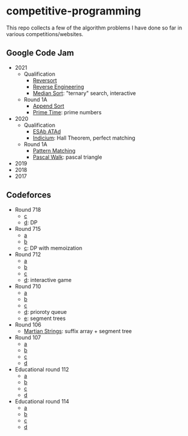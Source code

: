 # competitive-programming
This repo collects a few of the algorithm problems I have done so far in various competitions/websites.

## Google Code Jam
- 2021
    - Qualification
        - [Reversort](https://github.com/steber97/competitive-programming/tree/main/google-code-jam/2021/qualification/a)
        - [Reverse Engineering](https://github.com/steber97/competitive-programming/tree/main/google-code-jam/2021/qualification/c)
        - [Median Sort](https://github.com/steber97/competitive-programming/tree/main/google-code-jam/2021/qualification/d): "ternary" search, interactive
    - Round 1A
        - [Append Sort](https://github.com/steber97/competitive-programming/tree/main/google-code-jam/2021/round1A/a)
        - [Prime Time](https://github.com/steber97/competitive-programming/tree/main/google-code-jam/2021/round1A/b): prime numbers
- 2020
    - Qualification
        - [ESAb ATAd](https://github.com/steber97/competitive-programming/tree/main/google-code-jam/2020/qualification/d)
        - [Indicium](https://github.com/steber97/competitive-programming/tree/main/google-code-jam/2020/qualification/e): Hall Theorem, perfect matching
    - Round 1A
        - [Pattern Matching](https://github.com/steber97/competitive-programming/tree/main/google-code-jam/2020/Round1A/patternMatching)
        - [Pascal Walk](https://github.com/steber97/competitive-programming/tree/main/google-code-jam/2020/Round1A/pascalWalk): pascal triangle
- 2019
- 2018
- 2017

## Codeforces
- Round 718
    - [c](https://github.com/steber97/competitive-programming/tree/main/codeforces/Round718/c)
    - [d](https://github.com/steber97/competitive-programming/tree/main/codeforces/Round718/d): DP
- Round 715
    - [a](https://github.com/steber97/competitive-programming/tree/main/codeforces/Round715/a)
    - [b](https://github.com/steber97/competitive-programming/tree/main/codeforces/Round715/b)
    - [c](https://github.com/steber97/competitive-programming/tree/main/codeforces/Round715/c): DP with memoization
- Round 712
    - [a](https://github.com/steber97/competitive-programming/tree/main/codeforces/Round712/a)
    - [b](https://github.com/steber97/competitive-programming/tree/main/codeforces/Round712/b)
    - [c](https://github.com/steber97/competitive-programming/tree/main/codeforces/Round712/c)
    - [d](https://github.com/steber97/competitive-programming/tree/main/codeforces/Round712/d): interactive game
- Round 710
    - [a](https://github.com/steber97/competitive-programming/tree/main/codeforces/Round710/a)
    - [b](https://github.com/steber97/competitive-programming/tree/main/codeforces/Round710/b)
    - [c](https://github.com/steber97/competitive-programming/tree/main/codeforces/Round710/c)
    - [d](https://github.com/steber97/competitive-programming/tree/main/codeforces/Round710/d): prioroty queue
    - [e](https://github.com/steber97/competitive-programming/tree/main/codeforces/Round710/e): segment trees
- Round 106
    - [Martian Strings](https://github.com/steber97/competitive-programming/tree/main/codeforces/Round106/martianStrings): suffix array + segment tree
- Round 107
    - [a](https://github.com/steber97/competitive-programming/tree/main/codeforces/Round170/a)
    - [b](https://github.com/steber97/competitive-programming/tree/main/codeforces/Round170/b)
    - [c](https://github.com/steber97/competitive-programming/tree/main/codeforces/Round170/c)
    - [d](https://github.com/steber97/competitive-programming/tree/main/codeforces/Round170/d)
- Educational round 112
    - [a](https://github.com/steber97/competitive-programming/tree/main/codeforces/educationalRound112/a)
    - [b](https://github.com/steber97/competitive-programming/tree/main/codeforces/educationalRound112/b)
    - [c](https://github.com/steber97/competitive-programming/tree/main/codeforces/educationalRound112/c)
    - [d](https://github.com/steber97/competitive-programming/tree/main/codeforces/educationalRound112/d)
- Educational round 114
    - [a](https://github.com/steber97/competitive-programming/tree/main/codeforces/educationalRound114/a)
    - [b](https://github.com/steber97/competitive-programming/tree/main/codeforces/educationalRound114/b)
    - [c](https://github.com/steber97/competitive-programming/tree/main/codeforces/educationalRound114/c)
    - [d](https://github.com/steber97/competitive-programming/tree/main/codeforces/educationalRound114/d)

